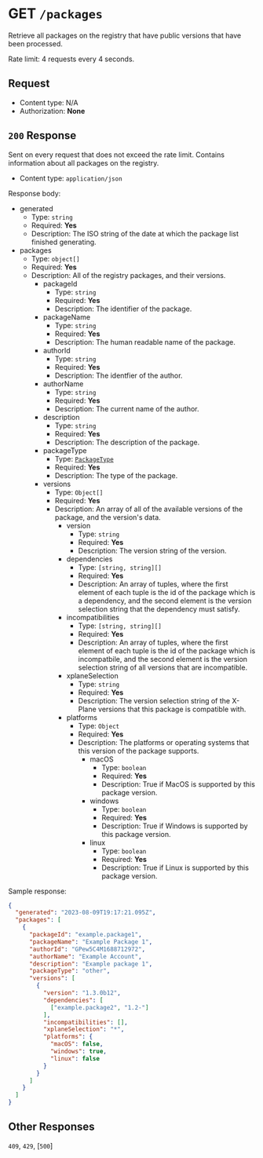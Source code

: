 # GET `/packages`

Retrieve all packages on the registry that have public versions that have been processed.

Rate limit: 4 requests every 4 seconds.

## Request

- Content type: N/A
- Authorization: **None**

## `200` Response

Sent on every request that does not exceed the rate limit. Contains information about all packages on the registry.

- Content type: `application/json`

Response body:

- generated
  - Type: `string`
  - Required: **Yes**
  - Description: The ISO string of the date at which the package list finished generating.
- packages
  - Type: `object[]`
  - Required: **Yes**
  - Description: All of the registry packages, and their versions.
    - packageId
      - Type: `string`
      - Required: **Yes**
      - Description: The identifier of the package.
    - packageName
      - Type: `string`
      - Required: **Yes**
      - Description: The human readable name of the package.
    - authorId
      - Type: `string`
      - Required: **Yes**
      - Description: The identfier of the author.
    - authorName
      - Type: `string`
      - Required: **Yes**
      - Description: The current name of the author.
    - description
      - Type: `string`
      - Required: **Yes**
      - Description: The description of the package.
    - packageType
      - Type: [`PackageType`](/registry-api/enumerations.md#PackageType)
      - Required: **Yes**
      - Description: The type of the package.
    - versions
      - Type: `Object[]`
      - Required: **Yes**
      - Description: An array of all of the available versions of the package, and the version's data.
        - version
          - Type: `string`
          - Required: **Yes**
          - Description: The version string of the version.
        - dependencies
          - Type: `[string, string][]`
          - Required: **Yes**
          - Description: An array of tuples, where the first element of each tuple is the id of the package which is a dependency, and the second element is the version selection string that the dependency must satisfy.
        - incompatibilities
          - Type: `[string, string][]`
          - Required: **Yes**
          - Description: An array of tuples, where the first element of each tuple is the id of the package which is incompatbile, and the second element is the version selection string of all versions that are incompatible.
        - xplaneSelection
          - Type: `string`
          - Required: **Yes**
          - Description: The version selection string of the X-Plane versions that this package is compatible with.
        - platforms
          - Type: `Object`
          - Required: **Yes**
          - Description: The platforms or operating systems that this version of the package supports.
            - macOS
              - Type: `boolean`
              - Required: **Yes**
              - Description: True if MacOS is supported by this package version.
            - windows
              - Type: `boolean`
              - Required: **Yes**
              - Description: True if Windows is supported by this package version.
            - linux
              - Type: `boolean`
              - Required: **Yes**
              - Description: True if Linux is supported by this package version.

Sample response:

```json
{
  "generated": "2023-08-09T19:17:21.095Z",
  "packages": [
    {
      "packageId": "example.package1",
      "packageName": "Example Package 1",
      "authorId": "GPew5C4M1688712972",
      "authorName": "Example Account",
      "description": "Example package 1",
      "packageType": "other",
      "versions": [
        {
          "version": "1.3.0b12",
          "dependencies": [
            ["example.package2", "1.2-"]
          ],
          "incompatibilities": [],
          "xplaneSelection": "*",
          "platforms": {
            "macOS": false,
            "windows": true,
            "linux": false
          }
        }
      ]
    }
  ]
}
```

## Other Responses

`409`, `429`, [`500`]